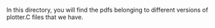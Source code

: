 In this directory, you will find the pdfs belonging to different versions of plotter.C files that we have. 
